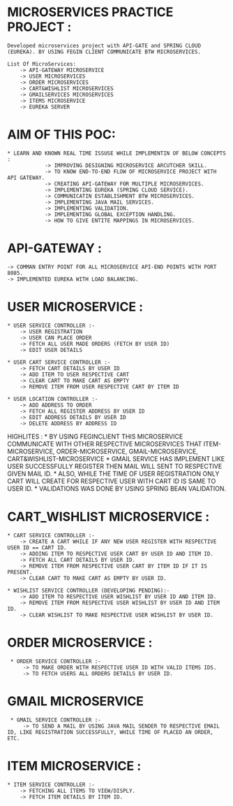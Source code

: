 # MICROSERVICES PRACTICE PROJECT :
    Developed microservices project with API-GATE and SPRING CLOUD (EUREKA). BY USING FEGIN CLIENT COMMUNICATE BTW MICROSERVICES.

    List Of MicroServices:
        -> API-GATEWAY MICROSERVICE
        -> USER MICROSERVICES
        -> ORDER MICROSERVICES
        -> CART&WISHLIST MICROSERVICES
        -> GMAILSERVICES MICROSERVICES
        -> ITEMS MICROSERVICE
        -> EUREKA SERVER 


# AIM OF THIS POC:
    * LEARN AND KNOWN REAL TIME ISSUSE WHILE IMPLEMENTIN OF BELOW CONCEPTS :
                -> IMPROVING DESIGNING MICROSERVICE ARCUTCHER SKILL.
                -> TO KNOW END-TO-END FLOW OF MICROSERVICE PROJECT WITH API GATEWAY.
                -> CREATING API-GATEWAY FOR MULTIPLE MICROSERVICES.
                -> IMPLEMENTING EUREKA (SPRING CLOUD SERVICE).
                -> COMMUNICATIN ESTABLISHMENT BTW MICROSERVICES.
                -> IMPLEMENTING JAVA MAIL SERVICES.
                -> IMPLEMENTING VALIDATION.
                -> IMPLEMENTING GLOBAL EXCEPTION HANDLING.
                -> HOW TO GIVE ENTITE MAPPINGS IN MICROSERVICES.



# API-GATEWAY :
    -> COMMAN ENTRY POINT FOR ALL MICROSERVICE API-END POINTS WITH PORT 8085.
    -> IMPLEMENTED EUREKA WITH LOAD BALANCING.


# USER MICROSERVICE :
    * USER SERVICE CONTROLLER :-
        -> USER REGISTRATION
        -> USER CAN PLACE ORDER 
        -> FETCH ALL USER MADE ORDERS (FETCH BY USER ID)
        -> EDIT USER DETAILS

    * USER CART SERVICE CONTROLLER :-
        -> FETCH CART DETAILS BY USER ID
        -> ADD ITEM TO USER RESPECTIVE CART
        -> CLEAR CART TO MAKE CART AS EMPTY
        -> REMOVE ITEM FROM USER RESPECTIVE CART BY ITEM ID

    * USER LOCATION CONTROLLER :-
        -> ADD ADDRESS TO ORDER
        -> FETCH ALL REGISTER ADDRESS BY USER ID
        -> EDIT ADDRESS DETAILS BY USER ID
        -> DELETE ADDRESS BY ADDRESS ID

HIGHLITES : 
            * BY USING FEGINCLIENT THIS MICROSERVICE COMMUNICATE WITH OTHER RESPECTIVE MICROSERVICES THAT ITEM-MICROSERVICE, ORDER-MICROSERVICE, GMAIL-MICROSERVICE,         
                CART&WISHLIST-MICROSERVICE
            * GMAIL SERVICE HAS IMPLEMENT LIKE USER SUCCESSFULLY REGISTER THEN MAIL WILL SENT TO RESPECTIVE GIVEN MAIL ID.
            * ALSO, WHILE THE TIME OF USER REGISTRATION ONLY CART WILL CREATE FOR RESPECTIVE USER WITH CART ID IS SAME TO USER ID.
            * VALIDATIONS WAS DONE BY USING SPRING BEAN VALIDATION.



# CART_WISHLIST MICROSERVICE :

    * CART SERVICE CONTROLLER :-
        -> CREATE A CART WHILE IF ANY NEW USER REGISTER WITH RESPECTIVE USER ID == CART ID.
        -> ADDING ITEM TO RESPECTIVE USER CART BY USER ID AND ITEM ID.
        -> FETCH ALL CART DETAILS BY USER ID.
        -> REMOVE ITEM FROM RESPECTIVE USER CART BY ITEM ID IF IT IS PRESENT.
        -> CLEAR CART TO MAKE CART AS EMPTY BY USER ID.
        
    * WISHLIST SERVICE CONTROLLER (DEVELOPING PENDING):-
        -> ADD ITEM TO RESPECTIVE USER WISHLIST BY USER ID AND ITEM ID.
        -> REMOVE ITEM FROM RESPECTIVE USER WISHLIST BY USER ID AND ITEM ID.
        -> CLEAR WISHLIST TO MAKE RESPECTIVE USER WISHLIST BY USER ID.



# ORDER MICROSERVICE : 

     * ORDER SERVICE CONTROLLER :-
         -> TO MAKE ORDER WITH RESPECTIVE USER ID WITH VALID ITEMS IDS.
         -> TO FETCH USERS ALL ORDERS DETAILS BY USER ID.



# GMAIL MICROSERVICE

     * GMAIL SERVICE CONTROLLER :-
         -> TO SEND A MAIL BY USING JAVA MAIL SENDER TO RESPECTIVE EMAIL ID, LIKE REGISTRATION SUCCESSFULLY, WHILE TIME OF PLACED AN ORDER, ETC.





# ITEM MICROSERVICE : 

    * ITEM SERVICE CONTROLLER :-
        -> FETCHING ALL ITEMS TO VIEW/DISPLY.
        -> FETCH ITEM DETAILS BY ITEM ID.

